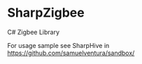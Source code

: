 # SharpZigbee
C# Zigbee Library

For usage sample see SharpHive in https://github.com/samuelventura/sandbox/
